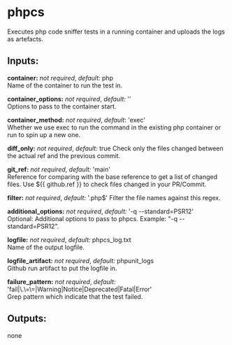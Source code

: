 # phpcs
Executes php code sniffer tests in a running container and uploads the logs as artefacts.

## Inputs:
**container:** *not required*, *default:*  php  
Name of the container to run the test in.

**container_options:** *not required*, *default:*  ''  
Options to pass to the container start.

**container_method:** *not required*, *default*: 'exec'  
Whether we use exec to run the command in the existing php container or run to spin up a new one.

**diff_only:** *not required*, *default:*  true
Check only the files changed between the actual ref and the previous commit.

**git_ref:** *not required*, *default:* 'main'  
Reference for comparing with the base reference to get a list of changed files. Use ${{ github.ref }} to check files changed in your PR/Commit.

**filter:** *not required*, *default:*  '\.php$'
Filter the file names against this regex.

**additional_options:** *not required*, *default:*  '-q --standard=PSR12'  
Optional: Additional options to pass to phpcs. Example: "-q --standard=PSR12".

**logfile:** *not required*, *default:*  phpcs_log.txt  
Name of the output logfile.

**logfile_artifact:** *not required*, *default:*  phpunit_logs  
Github run artifact to put the logfile in.

**failure_pattern:** *not required*, *default:*  'fail|\\.\\=\\=|Warning|Notice|Deprecated|Fatal|Error'  
Grep pattern which indicate that the test failed.

## Outputs:
none
